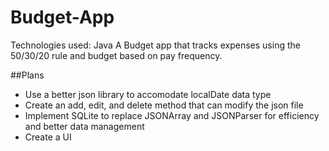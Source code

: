 # Budget-App
Technologies used: Java
A Budget app that tracks expenses using the 50/30/20 rule and budget based on pay frequency.

##Plans
- Use a better json library to accomodate localDate data type
- Create an add, edit, and delete method that can modify the json file
- Implement SQLite to replace JSONArray and JSONParser for efficiency and better data management
- Create a UI

